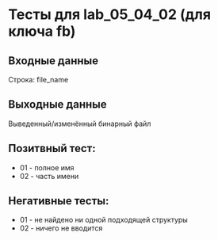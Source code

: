 # Тесты для lab_05_04_02 (для ключа fb)

## Входные данные
Строка: file_name

## Выходные данные
Выведенный/изменённый бинарный файл

## Позитвный тест:
- 01 - полное имя
- 02 - часть имени

## Негативные тесты:
- 01 - не найдено ни одной подходящей структуры
- 02 - ничего не вводится